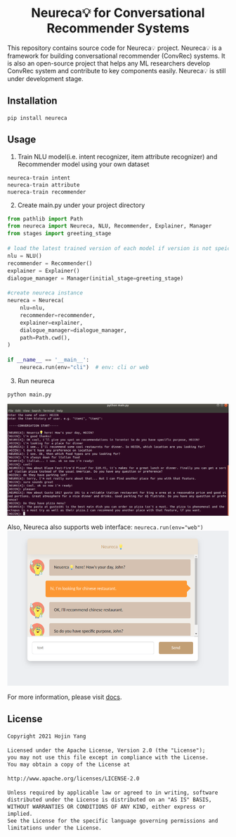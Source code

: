 # <center>Neureca💡 for Conversational Recommender Systems</center>

This repository contains source code for Neureca💡 project. Neureca💡 is a framework for building conversational recommender (ConvRec) systems. It is also an open-source project that helps any ML researchers develop ConvRec system and contribute to key components easily. Neureca💡 is still under development stage.

## Installation

```
pip install neureca
```

## Usage
1. Train NLU model(i.e. intent recognizer, item attribute recognizer) and Recommender model using your own dataset

```
neureca-train intent  
neureca-train attribute 
nuereca-train recommender
```
2. Create main.py under your project directory



```python
from pathlib import Path
from neureca import Neureca, NLU, Recommender, Explainer, Manager
from stages import greeting_stage

# load the latest trained version of each model if version is not speicfied in arguament
nlu = NLU()  
recommender = Recommender()
explainer = Explainer()
dialogue_manager = Manager(initial_stage=greeting_stage)

#create neureca instance
neureca = Neureca(
    nlu=nlu,
    recommender=recommender,
    explainer=explainer,
    dialogue_manager=dialogue_manager,
    path=Path.cwd(),
)

if __name__ == '__main__':
    neureca.run(env="cli")  # env: cli or web
```
3. Run neureca
```
python main.py
```

![chat](./example.png)

Also, Neureca also supports web interface: `neureca.run(env="web")`
![chat](./example_web.png)

For more information, please visit [docs](./docs).

## License

```
Copyright 2021 Hojin Yang

Licensed under the Apache License, Version 2.0 (the "License");
you may not use this file except in compliance with the License.
You may obtain a copy of the License at

http://www.apache.org/licenses/LICENSE-2.0

Unless required by applicable law or agreed to in writing, software
distributed under the License is distributed on an "AS IS" BASIS,
WITHOUT WARRANTIES OR CONDITIONS OF ANY KIND, either express or implied.
See the License for the specific language governing permissions and
limitations under the License.
```